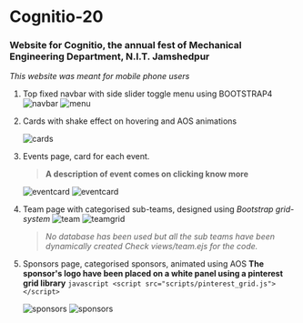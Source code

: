 # Cognitio-20
### Website for Cognitio, the annual fest of Mechanical Engineering Department, N.I.T. Jamshedpur

*This website was meant for mobile phone users*

1. Top fixed navbar with side slider toggle menu using BOOTSTRAP4
	![navbar](screenshots/1.jpg)  ![menu](screenshots/2.jpg)
2. Cards with shake effect on hovering and AOS animations
	>
	![cards](screenshots/3.jpg)
	>
3. Events page, card for each event. 
	> **A description of event comes on clicking know more**
	>
	![eventcard](screenshots/5.jpg) ![eventcard](screenshots/7.jpg)
4. Team page with categorised sub-teams, designed using *Bootstrap grid-system*
	![team](screenshots/10.jpg) ![teamgrid](screenshots/9.jpg)
	>
	>
	>*No database has been used but all the sub teams have been dynamically created*
	>*Check views/team.ejs for the code.*

5. Sponsors page, categorised sponsors, animated using AOS
	**The sponsor's logo have been placed on a white panel using a pinterest grid library**
	```javascript <script src="scripts/pinterest_grid.js"></script> ```
	>
	![sponsors](screenshots/13.jpg) ![sponsors](screenshots/12.jpg) 


   